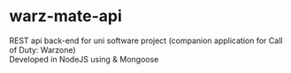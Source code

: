# warz-mate-api
REST api back-end for uni software project (companion application for Call of Duty: Warzone)   
Developed in NodeJS using & Mongoose   
